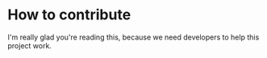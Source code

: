 # How to contribute

I'm really glad you're reading this, because we need developers to help this project work.
